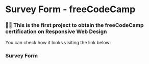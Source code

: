 
<h1>Survey Form - freeCodeCamp <br/></h1>

<h3>👨‍💻 This is the first project to obtain the freeCodeCamp certification on Responsive Web Design</h3>


<p>You can check how it looks visiting the link below:</p>

<h3><a src="https://survey-form-codingisads.netlify.app" alt="survey-form-codingisads"></a>Survey Form</h3>


<!--
**joshmadakor1/joshmadakor1** is a ✨ _special_ ✨ repository because its `README.md` (this file) appears on your GitHub profile.

Here are some ideas to get you started:

- 🔭 I’m currently working on ...
- 🌱 I’m currently learning ...
- 👯 I’m looking to collaborate on ...
- 🤔 I’m looking for help with ...
- 💬 Ask me about ...
- 📫 How to reach me: ...
- 😄 Pronouns: ...
- ⚡ Fun fact: ...
-->
